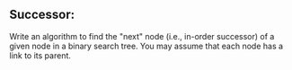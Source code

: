 ## Successor: 
Write an algorithm to find the "next" node (i.e., in-order successor) of a given node in a binary search tree. You may assume that each node has a link to its parent. 